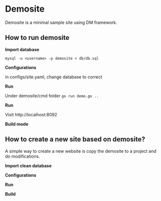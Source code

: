 Demosite
==========
Demosite is a minimal sample site using DM framework.

How to run demosite
---------------
**Import database**

`mysql -u <username> -p demosite < db/db.sql`

**Configurations**

in configs/site.yaml, change database to correct

**Run**

Under demosite/cmd folder
`go run demo.go ..`

**Run**

Visit http://localhost:8092

**Build mode**

How to create a new site based on demosite?
----------------
A simple way to create a new website is copy the demosite to a project and do modifications.

**Import clean database**

**Configurations**

**Run**

**Build**
